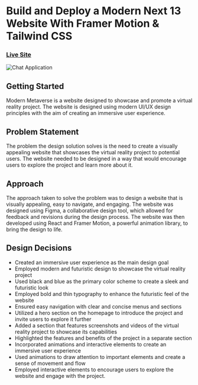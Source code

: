 # Build and Deploy a Modern Next 13 Website With Framer Motion & Tailwind CSS

### [Live Site](https://metaverse-sage-psi.vercel.app/)

![Chat Application](https://i.ibb.co/sbSHWH0/Thumbnail-1.png)

## Getting Started

Modern Metaverse is a website designed to showcase and promote a virtual reality project. The website is designed using modern UI/UX design principles with the aim of creating an immersive user experience.

## Problem Statement
The problem the design solution solves is the need to create a visually appealing website that showcases the virtual reality project to potential users. The website needed to be designed in a way that would encourage users to explore the project and learn more about it.

## Approach
The approach taken to solve the problem was to design a website that is visually appealing, easy to navigate, and engaging. The website was designed using Figma, a collaborative design tool, which allowed for feedback and revisions during the design process. The website was then developed using React and Framer Motion, a powerful animation library, to bring the design to life.

## Design Decisions
- Created an immersive user experience as the main design goal
- Employed modern and futuristic design to showcase the virtual reality project
- Used black and blue as the primary color scheme to create a sleek and futuristic look
- Employed bold and thin typography to enhance the futuristic feel of the website
- Ensured easy navigation with clear and concise menus and sections
- Utilized a hero section on the homepage to introduce the project and invite users to explore it further
- Added a section that features screenshots and videos of the virtual reality project to showcase its capabilities
- Highlighted the features and benefits of the project in a separate section
- Incorporated animations and interactive elements to create an immersive user experience
- Used animations to draw attention to important elements and create a sense of movement and flow
- Employed interactive elements to encourage users to explore the website and engage with the project.
